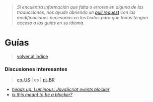 > *Si encuentra información que falta o errores en alguna de las traducciones, nos ayude abriendo un [pull request](https://github.com/gbaptista/luminous/pulls) con las modificaciones necesarias en los textos para que todos tengan acceso a las guías en su idioma.*

# Guías
> [volver al índice](../)

### Discusiones interesantes
> [en-US](../../../en-US/guides/context/interesting-discussions.md) | es | [pt-BR](../../../pt-BR/guides/context/interesting-discussions.md)

- [*heads up: Luminous: JavaScript events blocker*](https://github.com/ghacksuserjs/ghacks-user.js/issues/348)
- [*is this meant to be a blocker?*](https://github.com/gbaptista/luminous/issues/18)
